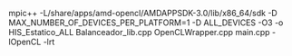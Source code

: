 mpic++ -L/share/apps/amd-opencl/AMDAPPSDK-3.0/lib/x86_64/sdk -D MAX_NUMBER_OF_DEVICES_PER_PLATFORM=1 -D ALL_DEVICES -O3 -o HIS_Estatico_ALL Balanceador_lib.cpp OpenCLWrapper.cpp main.cpp -lOpenCL -lrt
